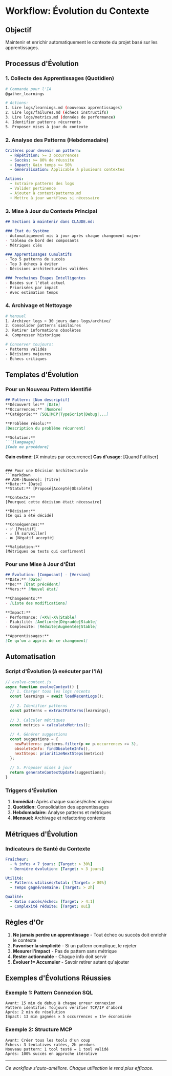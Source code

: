 # Workflow: Évolution du Contexte

## Objectif
Maintenir et enrichir automatiquement le contexte du projet basé sur les apprentissages.

## Processus d'Évolution

### 1. Collecte des Apprentissages (Quotidien)
```bash
# Commande pour l'IA
@gather_learnings

# Actions:
1. Lire logs/learnings.md (nouveaux apprentissages)
2. Lire logs/failures.md (échecs instructifs)
3. Lire logs/metrics.md (données de performance)
4. Identifier patterns récurrents
5. Proposer mises à jour du contexte
```

### 2. Analyse des Patterns (Hebdomadaire)
```yaml
Critères pour devenir un pattern:
  - Répétition: >= 3 occurrences
  - Succès: >= 80% de réussite
  - Impact: Gain temps >= 50%
  - Généralisation: Applicable à plusieurs contextes

Actions:
  - Extraire patterns des logs
  - Valider pertinence
  - Ajouter à context/patterns.md
  - Mettre à jour workflows si nécessaire
```

### 3. Mise à Jour du Contexte Principal
```markdown
## Sections à maintenir dans CLAUDE.md:

### État du Système
- Automatiquement mis à jour après chaque changement majeur
- Tableau de bord des composants
- Métriques clés

### Apprentissages Cumulatifs
- Top 5 patterns de succès
- Top 3 échecs à éviter
- Décisions architecturales validées

### Prochaines Étapes Intelligentes
- Basées sur l'état actuel
- Priorisées par impact
- Avec estimation temps
```

### 4. Archivage et Nettoyage
```bash
# Mensuel
1. Archiver logs > 30 jours dans logs/archive/
2. Consolider patterns similaires
3. Retirer informations obsolètes
4. Compresser historique

# Conserver toujours:
- Patterns validés
- Décisions majeures
- Échecs critiques
```

## Templates d'Évolution

### Pour un Nouveau Pattern Identifié
```markdown
## Pattern: [Nom descriptif]
**Découvert le:** [Date]
**Occurrences:** [Nombre]
**Catégorie:** [SQL|MCP|TypeScript|Debug|...]

**Problème résolu:**
[Description du problème récurrent]

**Solution:**
```[language]
[Code ou procédure]
```

**Gain estimé:** [X minutes par occurrence]
**Cas d'usage:** [Quand l'utiliser]
```

### Pour une Décision Architecturale
```markdown
## ADR-[Numéro]: [Titre]
**Date:** [Date]
**Statut:** [Proposé|Accepté|Obsolète]

**Contexte:**
[Pourquoi cette décision était nécessaire]

**Décision:**
[Ce qui a été décidé]

**Conséquences:**
- ✅ [Positif]
- ⚠️ [À surveiller]
- ❌ [Négatif accepté]

**Validation:**
[Métriques ou tests qui confirment]
```

### Pour une Mise à Jour d'État
```markdown
## Évolution: [Composant] - [Version]
**Date:** [Date]
**De:** [État précédent]
**Vers:** [Nouvel état]

**Changements:**
- [Liste des modifications]

**Impact:**
- Performance: [+X%|-X%|Stable]
- Fiabilité: [Améliorée|Dégradée|Stable]
- Complexité: [Réduite|Augmentée|Stable]

**Apprentissages:**
[Ce qu'on a appris de ce changement]
```

## Automatisation

### Script d'Évolution (à exécuter par l'IA)
```javascript
// evolve-context.js
async function evolveContext() {
  // 1. Charger tous les logs récents
  const learnings = await loadRecentLogs();
  
  // 2. Identifier patterns
  const patterns = extractPatterns(learnings);
  
  // 3. Calculer métriques
  const metrics = calculateMetrics();
  
  // 4. Générer suggestions
  const suggestions = {
    newPatterns: patterns.filter(p => p.occurrences >= 3),
    obsoleteInfo: findObsoleteInfo(),
    nextSteps: prioritizeNextSteps(metrics)
  };
  
  // 5. Proposer mises à jour
  return generateContextUpdate(suggestions);
}
```

### Triggers d'Évolution
1. **Immédiat:** Après chaque succès/échec majeur
2. **Quotidien:** Consolidation des apprentissages
3. **Hebdomadaire:** Analyse patterns et métriques
4. **Mensuel:** Archivage et refactoring contexte

## Métriques d'Évolution

### Indicateurs de Santé du Contexte
```yaml
Fraîcheur:
  - % infos < 7 jours: [Target: > 30%]
  - Dernière évolution: [Target: < 3 jours]

Utilité:
  - Patterns utilisés/total: [Target: > 80%]
  - Temps gagné/semaine: [Target: > 2h]

Qualité:
  - Ratio succès/échec: [Target: > 4:1]
  - Complexité réduite: [Target: oui]
```

## Règles d'Or

1. **Ne jamais perdre un apprentissage** - Tout échec ou succès doit enrichir le contexte
2. **Favoriser la simplicité** - Si un pattern complique, le rejeter
3. **Mesurer l'impact** - Pas de pattern sans métrique
4. **Rester actionnable** - Chaque info doit servir
5. **Évoluer != Accumuler** - Savoir retirer autant qu'ajouter

## Exemples d'Évolutions Réussies

### Exemple 1: Pattern Connexion SQL
```
Avant: 15 min de debug à chaque erreur connexion
Pattern identifié: Toujours vérifier TCP/IP d'abord
Après: 2 min de résolution
Impact: 13 min gagnées × 5 occurrences = 1h+ économisée
```

### Exemple 2: Structure MCP
```
Avant: Créer tous les tools d'un coup
Échecs: 3 tentatives ratées, 2h perdues
Nouveau pattern: 1 tool testé = 1 tool validé
Après: 100% succès en approche itérative
```

---

*Ce workflow s'auto-améliore. Chaque utilisation le rend plus efficace.*